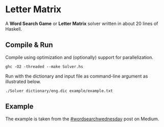 # Letter Matrix

A **Word Search Game** or **Letter Matrix** solver written in about 20 lines of Haskell.

## Compile & Run

Compile using optimization and (optionally) support for parallelization.

```shell
ghc -O2 -threaded --make Solver.hs
```

Run with the dictionary and input file as command-line argument as illustrated below.

```shell
./Solver dictionary/eng.dic example/example.txt
```

## Example

The example is taken from the [#wordsearchwednesday](https://medium.com/@Medium/wordsearchwednesday-a519722b5afd) post on Medium.

